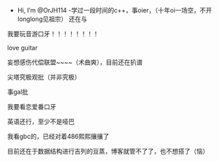 -  Hi, I’m @OrJH114
-学过一段时间的c++，事oier，（十年oi一场空，不开longlong见祖宗）
还在与

我要玩音游口牙！！！！！！！！

love guitar

妄想感伤代偿联盟~~~~（术曲爽），目前还在扒谱

尖塔究极观批（并非究极）

事gal批

我要看恋爱番口牙

英语还行，至少不是哑巴

我看gbc的，已经对着486熙熙攘攘了

目前还在于数据结构进行吉列的豆蒸，博客就管不了了，也不想搭了（恼）



<!---
OrJH114/OrJH114 is a ✨ special ✨ repository because its `README.md` (this file) appears on your GitHub profile.
You can click the Preview link to take a look at your changes.
--->
